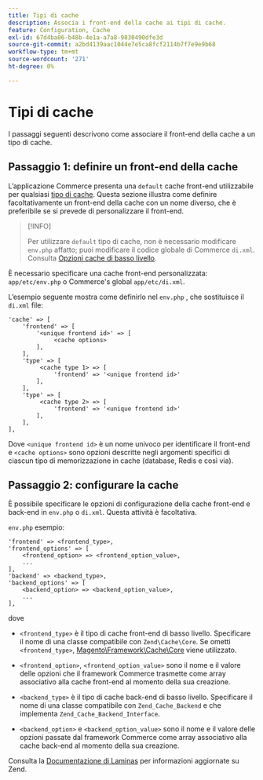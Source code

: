 ```yaml
---
title: Tipi di cache
description: Associa i front-end della cache ai tipi di cache.
feature: Configuration, Cache
exl-id: 67d4ba06-b48b-4e1a-a7a8-9830490dfe3d
source-git-commit: a2bd4139aac1044e7e5ca8fcf2114b7f7e9e9b68
workflow-type: tm+mt
source-wordcount: '271'
ht-degree: 0%

---
```


# Tipi di cache

I passaggi seguenti descrivono come associare il front-end della cache a un tipo di cache.

## Passaggio 1: definire un front-end della cache

L’applicazione Commerce presenta una `default` cache front-end utilizzabile per qualsiasi [tipo di cache](../cli/manage-cache.md#clean-and-flush-cache-types). Questa sezione illustra come definire facoltativamente un front-end della cache con un nome diverso, che è preferibile se si prevede di personalizzare il front-end.

>[!INFO]
>
>Per utilizzare `default` tipo di cache, non è necessario modificare `env.php` affatto; puoi modificare il codice globale di Commerce `di.xml`. Consulta [Opzioni cache di basso livello](cache-options.md).

È necessario specificare una cache front-end personalizzata: `app/etc/env.php` o Commerce&#39;s global `app/etc/di.xml`.

L’esempio seguente mostra come definirlo nel `env.php` , che sostituisce il `di.xml` file:

```php?start_inline=1
'cache' => [
    'frontend' => [
        '<unique frontend id>' => [
             <cache options>
        ],
    ],
    'type' => [
         <cache type 1> => [
             'frontend' => '<unique frontend id>'
        ],
    ],
    'type' => [
         <cache type 2> => [
             'frontend' => '<unique frontend id>'
        ],
    ],
],
```

Dove `<unique frontend id>` è un nome univoco per identificare il front-end e `<cache options>` sono opzioni descritte negli argomenti specifici di ciascun tipo di memorizzazione in cache (database, Redis e così via).

## Passaggio 2: configurare la cache

È possibile specificare le opzioni di configurazione della cache front-end e back-end in `env.php` o `di.xml`. Questa attività è facoltativa.

`env.php` esempio:

```php?start_inline=1
'frontend' => <frontend_type>,
'frontend_options' => [
    <frontend_option> => <frontend_option_value>,
    ...
],
'backend' => <backend_type>,
'backend_options' => [
    <backend_option> => <backend_option_value>,
    ...
],
```

dove

- `<frontend_type>` è il tipo di cache front-end di basso livello. Specificare il nome di una classe compatibile con `Zend\Cache\Core`.
Se ometti `<frontend_type>`, [Magento\Framework\Cache\Core](https://github.com/magento/magento2/blob/2.4/lib/internal/Magento/Framework/Cache/Core.php) viene utilizzato.

- `<frontend_option>`, `<frontend_option_value>` sono il nome e il valore delle opzioni che il framework Commerce trasmette come array associativo alla cache front-end al momento della sua creazione.
- `<backend_type>` è il tipo di cache back-end di basso livello. Specificare il nome di una classe compatibile con `Zend_Cache_Backend` e che implementa `Zend_Cache_Backend_Interface`.
- `<backend_option>` e `<backend_option_value>` sono il nome e il valore delle opzioni passate dal framework Commerce come array associativo alla cache back-end al momento della sua creazione.

Consulta la [Documentazione di Laminas](https://docs.laminas.dev/) per informazioni aggiornate su Zend.
